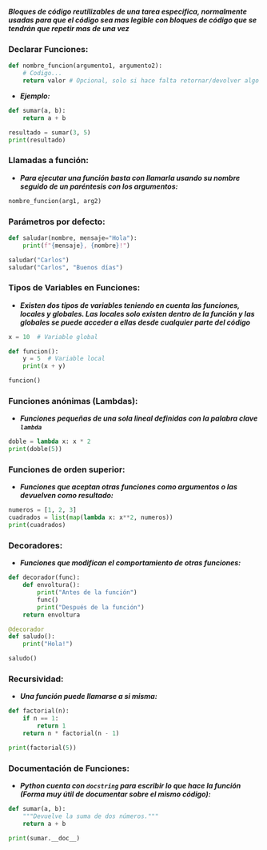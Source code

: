 ***Bloques de código reutilizables de una tarea especifica, normalmente usadas para que el código sea mas legible con bloques de código que se tendrán que repetir mas de una vez***

### Declarar Funciones:

```python
def nombre_funcion(argumento1, argumento2):
	# Codigo...
	return valor # Opcional, solo si hace falta retornar/devolver algo
```

- ***Ejemplo:***

```python
def sumar(a, b):
    return a + b

resultado = sumar(3, 5)
print(resultado)
```

### Llamadas a función:

- ***Para ejecutar una función basta con llamarla usando su nombre seguido de un paréntesis con los argumentos:***

```python
nombre_funcion(arg1, arg2)
```

### Parámetros por defecto:

```python
def saludar(nombre, mensaje="Hola"):
    print(f"{mensaje}, {nombre}!")

saludar("Carlos")
saludar("Carlos", "Buenos días")
```


### Tipos de Variables en Funciones:

- ***Existen dos tipos de variables teniendo en cuenta las funciones, locales y globales. Las locales solo existen dentro de la función y las globales se puede acceder a ellas desde cualquier parte del código***

```python
x = 10  # Variable global

def funcion():
    y = 5  # Variable local
    print(x + y)

funcion()
```

### Funciones anónimas (Lambdas):

- ***Funciones pequeñas de una sola lineal definidas con la palabra clave `lambda`***

```python
doble = lambda x: x * 2
print(doble(5))
```

### Funciones de orden superior:

- ***Funciones que aceptan otras funciones como argumentos o las devuelven como resultado:***

```python
numeros = [1, 2, 3]
cuadrados = list(map(lambda x: x**2, numeros))
print(cuadrados)
```

### Decoradores:

- ***Funciones que modifican el comportamiento de otras funciones:*** 

```python
def decorador(func):
    def envoltura():
        print("Antes de la función")
        func()
        print("Después de la función")
    return envoltura

@decorador
def saludo():
    print("Hola!")

saludo()
```

### Recursividad:

- ***Una función puede llamarse a si misma:***

```python
def factorial(n):
    if n == 1:
        return 1
    return n * factorial(n - 1)

print(factorial(5))
```

### Documentación de Funciones:

- ***Python cuenta con `docstring` para escribir lo que hace la función (Forma muy útil de documentar sobre el mismo código):***

```python
def sumar(a, b):
    """Devuelve la suma de dos números."""
    return a + b

print(sumar.__doc__)
```